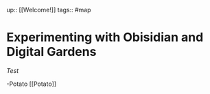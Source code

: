 up:: [[Welcome!]]
tags:: #map

# Experimenting with Obisidian and Digital Gardens
*Test*

-Potato [[Potato]]